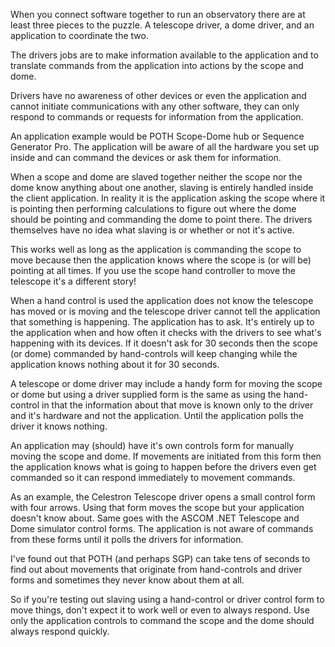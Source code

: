 When you connect software together to run an observatory there are at least three pieces to the puzzle. A telescope driver, a dome driver, and an application to coordinate the two.

The drivers jobs are to make information available to the application and to translate commands from the application into actions by the scope and dome.

Drivers have no awareness of other devices or even the application and cannot initiate communications with any other software, they can only respond to commands or requests for information from the application.

An application example would be POTH Scope-Dome hub or Sequence Generator Pro. The application will be aware of all the hardware you set up inside and can command the devices or ask them for information.

When a scope and dome are slaved together neither the scope nor the dome know anything about one another, slaving is entirely handled inside the client application. In reality it is the application asking the scope where it is pointing then performing calculations to figure out where the dome should be pointing and commanding the dome to point there. The drivers themselves have no idea what slaving is or whether or not it's active.

This works well as long as the application is commanding the scope to move because then the application knows where the scope is (or will be) pointing at all times. If you use the scope hand controller to move the telescope it's a different story!

When a hand control is used the application does not know the telescope has moved or is moving and the telescope driver cannot tell the application that something is happening. The application has to ask. It's entirely up to the application when and how often it checks with the drivers to see what's happening with its devices. If it doesn't ask for 30 seconds then the scope (or dome) commanded by hand-controls will keep changing while the application knows nothing about it for 30 seconds.

A telescope or dome driver may include a handy form for moving the scope or dome but using a driver supplied form is the same as using the hand-control in that the information about that move is known only to the driver and it's hardware and not the application. Until the application polls the driver it knows nothing.

An application may (should) have it's own controls form for manually moving the scope and dome. If movements are initiated from this form then the application knows what is going to happen before the drivers even get commanded so it can respond immediately to movement commands.

As an example, the Celestron Telescope driver opens a small control form with four arrows. Using that form moves the scope but your application doesn't know about. Same goes with the ASCOM .NET Telescope and Dome simulator control forms. The application is not aware of commands from these forms until it polls the drivers for information.

I've found out that POTH (and perhaps SGP) can take tens of seconds to find out about movements that originate from hand-controls and driver forms and sometimes they never know about them at all.

So if you're testing out slaving using a hand-control or driver control form to move things, don't expect it to work well or even to always respond. Use only the application controls to command the scope and the dome should always respond quickly.

